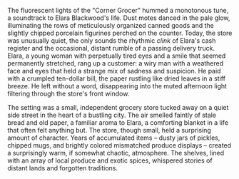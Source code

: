 The fluorescent lights of the "Corner Grocer" hummed a monotonous tune, a soundtrack to Elara Blackwood's life.  Dust motes danced in the pale glow, illuminating the rows of meticulously organized canned goods and the slightly chipped porcelain figurines perched on the counter.  Today, the store was unusually quiet, the only sounds the rhythmic *clink* of Elara's cash register and the occasional, distant rumble of a passing delivery truck.  Elara, a young woman with perpetually tired eyes and a smile that seemed permanently stretched, rang up a customer: a wiry man with a weathered face and eyes that held a strange mix of sadness and suspicion.  He paid with a crumpled ten-dollar bill, the paper rustling like dried leaves in a stiff breeze.  He left without a word, disappearing into the muted afternoon light filtering through the store's front window.

The setting was a small, independent grocery store tucked away on a quiet side street in the heart of a bustling city.  The air smelled faintly of stale bread and old paper, a familiar aroma to Elara, a comforting blanket in a life that often felt anything but.  The store, though small, held a surprising amount of character.  Years of accumulated items – dusty jars of pickles, chipped mugs, and brightly colored mismatched produce displays – created a surprisingly warm, if somewhat chaotic, atmosphere. The shelves, lined with an array of local produce and exotic spices, whispered stories of distant lands and forgotten traditions.
